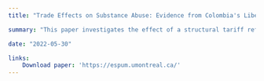 ```yaml
---
title: "Trade Effects on Substance Abuse: Evidence from Colombia's Liberalization"

summary: "This paper investigates the effect of a structural tariff reform on substance abuse in Colombia. Using administrative data on the universe of emergency room visits and hospitalizations, I find that municipalities potentially more exposed to trade exhibit relative increases in total substance abuse. I show that these results are not explained by pre-trends in substance abuse rates, and that increases in substance abuse may be mediated by a stress channel through losses in the labor market. The  findings hold when employing a broad array of robustness checks."

date: "2022-05-30"

links:
    Download paper: 'https://espum.umontreal.ca/'
---
```


